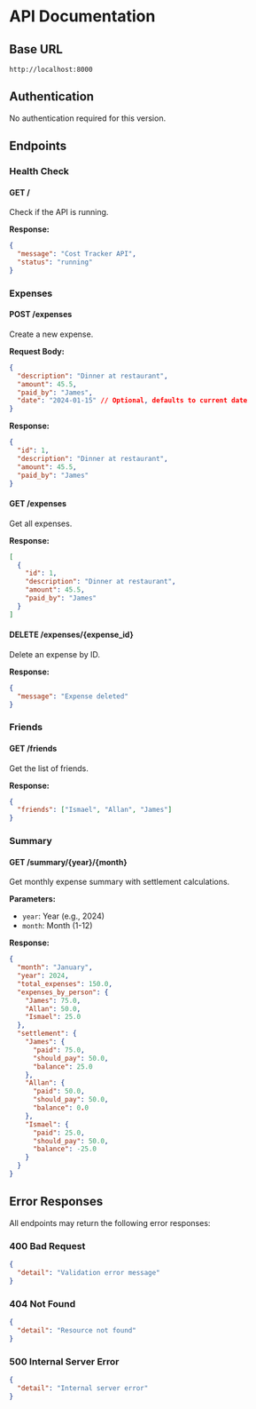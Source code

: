 # API Documentation

## Base URL

`http://localhost:8000`

## Authentication

No authentication required for this version.

## Endpoints

### Health Check

#### GET /

Check if the API is running.

**Response:**

```json
{
  "message": "Cost Tracker API",
  "status": "running"
}
```

### Expenses

#### POST /expenses

Create a new expense.

**Request Body:**

```json
{
  "description": "Dinner at restaurant",
  "amount": 45.5,
  "paid_by": "James",
  "date": "2024-01-15" // Optional, defaults to current date
}
```

**Response:**

```json
{
  "id": 1,
  "description": "Dinner at restaurant",
  "amount": 45.5,
  "paid_by": "James"
}
```

#### GET /expenses

Get all expenses.

**Response:**

```json
[
  {
    "id": 1,
    "description": "Dinner at restaurant",
    "amount": 45.5,
    "paid_by": "James"
  }
]
```

#### DELETE /expenses/{expense_id}

Delete an expense by ID.

**Response:**

```json
{
  "message": "Expense deleted"
}
```

### Friends

#### GET /friends

Get the list of friends.

**Response:**

```json
{
  "friends": ["Ismael", "Allan", "James"]
}
```

### Summary

#### GET /summary/{year}/{month}

Get monthly expense summary with settlement calculations.

**Parameters:**

- `year`: Year (e.g., 2024)
- `month`: Month (1-12)

**Response:**

```json
{
  "month": "January",
  "year": 2024,
  "total_expenses": 150.0,
  "expenses_by_person": {
    "James": 75.0,
    "Allan": 50.0,
    "Ismael": 25.0
  },
  "settlement": {
    "James": {
      "paid": 75.0,
      "should_pay": 50.0,
      "balance": 25.0
    },
    "Allan": {
      "paid": 50.0,
      "should_pay": 50.0,
      "balance": 0.0
    },
    "Ismael": {
      "paid": 25.0,
      "should_pay": 50.0,
      "balance": -25.0
    }
  }
}
```

## Error Responses

All endpoints may return the following error responses:

### 400 Bad Request

```json
{
  "detail": "Validation error message"
}
```

### 404 Not Found

```json
{
  "detail": "Resource not found"
}
```

### 500 Internal Server Error

```json
{
  "detail": "Internal server error"
}
```
